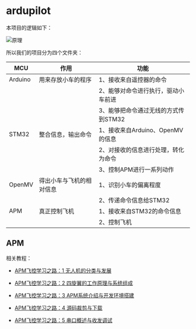 # ardupilot
本项目的逻辑如下：

![原理](https://i.loli.net/2019/05/18/5cdfb2d58fa6686315.png)

所以我们的项目分为四个文件夹：

| MCU     | 作用                     | 功能                                 |
| ------- | ------------------------ | ------------------------------------ |
| Arduino | 用来存放小车的程序       | 1、接收来自遥控器的命令              |
|         |                          | 2、能够对命令进行执行，驱动小车前进  |
|         |                          | 3、能够把命令通过无线的方式传到STM32 |
| STM32   | 整合信息，输出命令       | 1、接收来自Arduino、OpenMV的信息     |
|         |                          | 2、对接收的信息进行处理，转化为命令  |
|         |                          | 3、控制APM进行一系列动作             |
| OpenMV  | 得出小车与飞机的相对信息 | 1、识别小车的偏离程度                |
|         |                          | 2、传递命令信息给STM32               |
| APM     | 真正控制飞机             | 1、接收来自STM32的命令信息           |
|         |                          | 2、控制飞机                          |

## APM

相关教程：

- [APM飞控学习之路：1 无人机的分类与发展](https://github.com/ptrtonull-workshop/ardupilot/blob/master/APM/blog/1/index.md)
- [APM飞控学习之路：2 四旋翼的工作原理与系统组成](https://github.com/ptrtonull-workshop/ardupilot/blob/master/APM/blog/2/index.md)
- [APM飞控学习之路：3 APM系统介绍与开发环境搭建](https://github.com/ptrtonull-workshop/ardupilot/blob/master/APM/blog/3/index.md)

- [APM飞控学习之路：4 源码裁剪与下载](https://github.com/ptrtonull-workshop/ardupilot/blob/master/APM/blog/4/index.md)
- [APM飞控学习之路：5 串口概述与收发调试](https://github.com/ptrtonull-workshop/ardupilot/blob/master/APM/blog/5/index.md)

